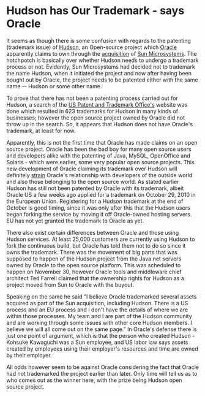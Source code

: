 # Hudson has Our Trademark - says Oracle

It seems as though there is some confusion with regards to the patenting (trademark issue) of <a href="http://wiki.hudson-ci.org/">Hudson</a>, an Open-source project which <a href="http://www.oracle.com/">Oracle</a> apparently claims to own through the <a href="http://news.cnet.com/8301-30685_3-20000019-264.html">acquisition</a> of <a href="http://en.wikipedia.org/wiki/Sun_Microsystems">Sun Microsystems</a>. The hotchpotch is basically over whether Hudson needs to undergo a trademark process or not. Evidently, Sun Microsystems had decided not to trademark the name Hudson, when it initiated the project and now after having been bought out by Oracle, the project needs to be patented either with the same name -- Hudson or some other name.

To prove that there has not been a patenting process carried out for Hudson, a search of the <a href="http://www.uspto.gov/">US Patent and Trademark Office's</a> website was done which resulted in 623 trademarks for Hudson in many kinds of businesses; however the open source project owned by Oracle did not throw up in the search. So, it appears that Hudson does not have Oracle's trademark, at least for now.

Apparently, this is not the first time that Oracle has made claims on an open source project. Oracle has been the bad boy for many open source users and developers alike with the patenting of Java, MySQL, OpenOffice and Solaris - which were earlier, some very popular open source projects. This new development of Oracle claiming its trademark over Hudson will definitely <a href="http://no.reddit.com/r/programming/comments/edwwu/here_we_go_again_oracle_and_developer_community/">strain</a> Oracle's relationship with developers of the outside world and also those belonging to the open source world. As stated earlier Hudson has still not been patented by Oracle with its trademark, albeit Oracle US a few weeks ago applied for a trademark on October 29, 2010 in the European Union. Registering for a Hudson trademark at the end of October is good timing, since it was only after this that the Hudson users began forking the service by moving it off Oracle-owned hosting servers. EU has not yet granted the trademark to Oracle as yet. 

There also exist certain differences between Oracle and those using Hudson services. At least 25,000 customers are currently using Hudson to fork the continuous build, but Oracle has told them not to do so since it owns the trademark. There was the movement of big parts that was supposed to happen of the Hudson project from the Java.net servers owned by Oracle to the open source platform. This was scheduled to happen on November 30, however Oracle tools and middleware chief architect Ted Farrell claimed that the ownership rights for Hudson as a project moved from Sun to Oracle with the buyout. 

Speaking on the same he said "I believe Oracle trademarked several assets acquired as part of the Sun acquisition, including Hudson. There is a US process and an EU process and I don't have the details of where we are within those processes. My team and I are part of the Hudson community and are working through some issues with other core Hudson members. I believe we will all come out on the same page." In Oracle's defense there is just one point of argument, which is that the person who created Hudson - Kohsuke Kawaguchi was a Sun employee, and  US labor law says assets created by employees using their employer's resources and time are owned by their employer.

All odds however seem to be against Oracle considering the fact that Oracle had not trademarked the project earlier than later. Only time will tell us as to who comes out as the winner here, with the prize being Hudson open source project.
